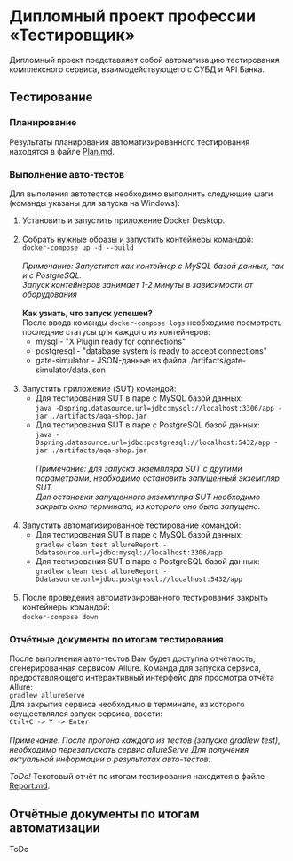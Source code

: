 # Дипломный проект профессии «Тестировщик»
Дипломный проект представляет собой автоматизацию тестирования комплексного сервиса, взаимодействующего с СУБД и API Банка.

## Тестирование
### Планирование
Результаты планирования автоматизированного тестирования находятся в файле [Plan.md](Plan.md).


### Выполнение авто-тестов
Для выполения автотестов необходимо выполнить следующие шаги (команды указаны для запуска на Windows):
1. Установить и запустить приложение Docker Desktop.<br><br>
1. Собрать нужные образы и запустить контейнеры командой:<br>
```docker-compose up -d --build```<br><br>
_Примечание: Запустится как контейнер с MySQL базой данных, так и с PostgreSQL._<br>
_Запуск контейнеров занимает 1-2 минуты в зависимости от оборудования_<br><br>
**Как узнать, что запуск успешен?**<br>
После ввода команды ```docker-compose logs``` необходимо посмотреть последние статусы для каждого из контейнеров:<br>
    * mysql - "X Plugin ready for connections"
    * postgresql - "database system is ready to accept connections"
    * gate-simulator - JSON-данные из файла ./artifacts/gate-simulator/data.json<br><br>
1. Запустить приложение (SUT) командой:
    * Для тестирования SUT в паре с MySQL базой данных:\
```java -Dspring.datasource.url=jdbc:mysql://localhost:3306/app -jar ./artifacts/aqa-shop.jar```
    * Для тестирования SUT в паре с PostgreSQL базой данных:\
```java -Dspring.datasource.url=jdbc:postgresql://localhost:5432/app -jar ./artifacts/aqa-shop.jar```<br><br>
_Примечание: для запуска экземпляра SUT с другими параметрами, необходимо остановить запущенный экземпляр SUT._\
_Для остановки запущенного экземпляра SUT необходимо закрыть окно терминала, из которого оно было запущено._<br><br>
1. Запустить автоматизированное тестирование командой:
    * Для тестирования SUT в паре с MySQL базой данных:\
```gradlew clean test allureReport -Ddatasource.url=jdbc:mysql://localhost:3306/app```
    * Для тестирования SUT в паре с PostgreSQL базой данных:\
```gradlew clean test allureReport -Ddatasource.url=jdbc:postgresql://localhost:5432/app```<br><br>
1. После проведения автоматизированного тестирования закрыть контейнеры командой:\
```docker-compose down```

### Отчётные документы по итогам тестирования
После выполнения авто-тестов Вам будет доступна отчётность, сгенерированная сервисом Allure. 
Команда для запуска сервиса, предоставляющего интерактивный интерфейс для просмотра отчёта Allure:\
```gradlew allureServe```\
Для закрытия сервиса необходимо в терминале, из которого осуществлялся запуск сервиса, ввести:\
```Ctrl+C -> Y -> Enter```<br><br>
_Примечание: После прогона каждого из тестов (запуска gradlew test), необходимо перезапускать сервис allureServe Для получения актуальной информации о результатах авто-тестов._

_ToDo!_ Текстовый отчёт по итогам тестирования находится в файле [Report.md](Report.md).

## Отчётные документы по итогам автоматизации
ToDo
